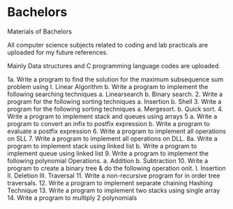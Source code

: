# Bachelors
Materials of Bachelors

All computer science subjects related to coding and lab practicals are uploaded for my future references.

Mainly Data structures and C programming language codes are uploaded.

1a. Write a program to find the solution for the maximum subsequence sum problem using
I. Linear Algorithm
b. Write a program to implement the following searching techniques
a. Linearsearch
b. Binary search.
2. Write a program for the following sorting techniques
a. Insertion
b. Shell
3. Write a program for the following sorting techniques
a. Mergesort.
b. Quick sort.
4. Write a program to implement stack and queues using arrays 5 a. Write a program to convert an infix to postfix expression
b. Write a program to evaluate a postfix expression 6. Write a program to implement all operations on SLL 7. Write a program to implement all operations on DLL. 8a. Write a program to implement stack using linked list
b. Write a program to implement queue using linked list
9. Write a program to implement the following polynomial Operations.
a. Addition
b. Subtraction
10. Write a program to create a binary tree & do the following operation
onit.
I. Insertion
II. Deletion III. Traversal
11. Write a non-recursive program for in order tree traversals.
12. Write a program to implement separate chaining Hashing Technique 13. Write a program to implement two stacks using single array
14. Write a program to multiply 2 polynomials
